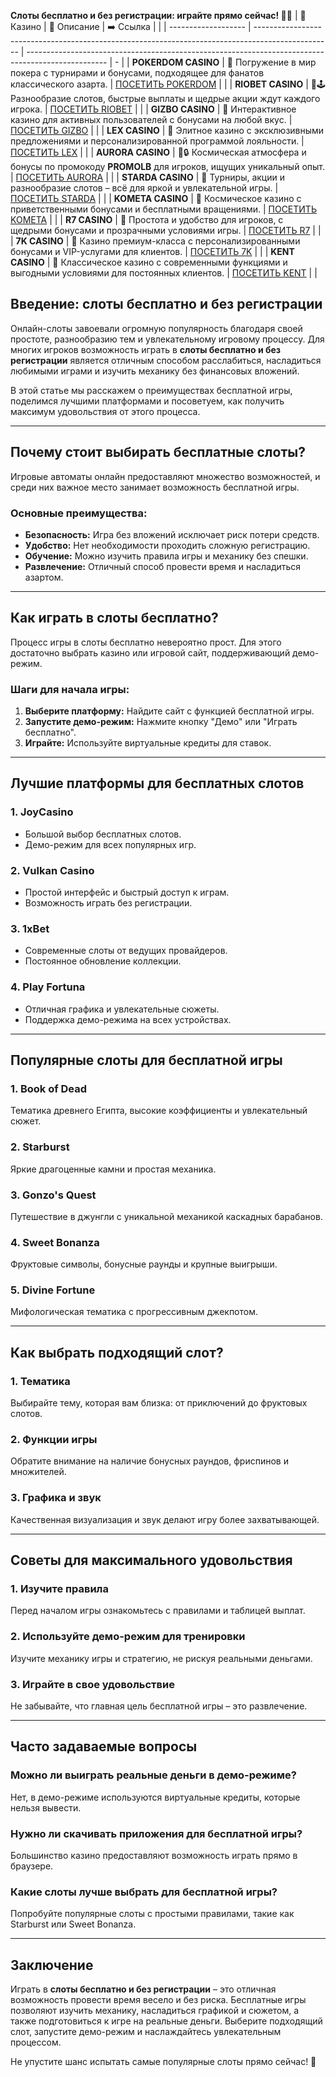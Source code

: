 **Слоты бесплатно и без регистрации: играйте прямо сейчас! 🎰✨**
| 🎰 Казино           | 📜 Описание                                                                                       | ➡️ Ссылка                                                                                          |   |
| ------------------- | ------------------------------------------------------------------------------------------------- | -------------------------------------------------------------------------------------------------- | - |
| **POKERDOM CASINO** | 🎲 Погружение в мир покера с турнирами и бонусами, подходящее для фанатов классического азарта.   | [ПОСЕТИТЬ POKERDOM](https://brandplay.link/FwVc4f)                                                 |   |
| **RIOBET CASINO**   | 🌟🕹️ Разнообразие слотов, быстрые выплаты и щедрые акции ждут каждого игрока.                    | [ПОСЕТИТЬ RIOBET](https://brandplay.link/TnjsxFvH)                                                 |   |
| **GIZBO CASINO**    | 🚀 Интерактивное казино для активных пользователей с бонусами на любой вкус.                      | [ПОСЕТИТЬ GIZBO](https://brandplay.link/rvzLrVLp)                                                  |   |
| **LEX CASINO**      | 🎰 Элитное казино с эксклюзивными предложениями и персонализированной программой лояльности.      | [ПОСЕТИТЬ LEX](https://brandplay.link/VMqNXPFs)                                                    |   |
| **AURORA CASINO**   | 🌌🔒 Космическая атмосфера и бонусы по промокоду **PROMOLB** для игроков, ищущих уникальный опыт. | [ПОСЕТИТЬ AURORA](https://10trafic-stat2.com/click/668546556bcc6313411604bc/6766/13031/subaccount) |   |
| **STARDA CASINO**   | 🌠 Турниры, акции и разнообразие слотов – всё для яркой и увлекательной игры.                     | [ПОСЕТИТЬ STARDA](https://brandplay.link/HDcDrxLk)                                                 |   |
| **KOMETA CASINO**   | 💫 Космическое казино с приветственными бонусами и бесплатными вращениями.                        | [ПОСЕТИТЬ KOMETA](https://brandplay.link/jHzFFYGv)                                                 |   |
| **R7 CASINO**       | 🎯 Простота и удобство для игроков, с щедрыми бонусами и прозрачными условиями игры.              | [ПОСЕТИТЬ R7](https://brandplay.link/dByFXP7h)                                                     |   |
| **7K CASINO**       | 💎 Казино премиум-класса с персонализированными бонусами и VIP-услугами для клиентов.             | [ПОСЕТИТЬ 7K](https://brandplay.link/dd46bNgD)                                                     |   |
| **KENT CASINO**     | 🎲 Классическое казино с современными функциями и выгодными условиями для постоянных клиентов.    | [ПОСЕТИТЬ KENT](https://brandplay.link/XRH1g6Vb)                                                   |   |
## Введение: слоты бесплатно и без регистрации

Онлайн-слоты завоевали огромную популярность благодаря своей простоте, разнообразию тем и увлекательному игровому процессу. Для многих игроков возможность играть в **слоты бесплатно и без регистрации** является отличным способом расслабиться, насладиться любимыми играми и изучить механику без финансовых вложений.

В этой статье мы расскажем о преимуществах бесплатной игры, поделимся лучшими платформами и посоветуем, как получить максимум удовольствия от этого процесса.

***

## Почему стоит выбирать бесплатные слоты?

Игровые автоматы онлайн предоставляют множество возможностей, и среди них важное место занимает возможность бесплатной игры.

### Основные преимущества:

* **Безопасность:** Игра без вложений исключает риск потери средств.
* **Удобство:** Нет необходимости проходить сложную регистрацию.
* **Обучение:** Можно изучить правила игры и механику без спешки.
* **Развлечение:** Отличный способ провести время и насладиться азартом.

***

## Как играть в слоты бесплатно?

Процесс игры в слоты бесплатно невероятно прост. Для этого достаточно выбрать казино или игровой сайт, поддерживающий демо-режим.

### Шаги для начала игры:

1. **Выберите платформу:** Найдите сайт с функцией бесплатной игры.
2. **Запустите демо-режим:** Нажмите кнопку "Демо" или "Играть бесплатно".
3. **Играйте:** Используйте виртуальные кредиты для ставок.

***

## Лучшие платформы для бесплатных слотов

### **1. JoyCasino**

* Большой выбор бесплатных слотов.
* Демо-режим для всех популярных игр.

### **2. Vulkan Casino**

* Простой интерфейс и быстрый доступ к играм.
* Возможность играть без регистрации.

### **3. 1xBet**

* Современные слоты от ведущих провайдеров.
* Постоянное обновление коллекции.

### **4. Play Fortuna**

* Отличная графика и увлекательные сюжеты.
* Поддержка демо-режима на всех устройствах.

***

## Популярные слоты для бесплатной игры

### **1. Book of Dead**

Тематика древнего Египта, высокие коэффициенты и увлекательный сюжет.

### **2. Starburst**

Яркие драгоценные камни и простая механика.

### **3. Gonzo's Quest**

Путешествие в джунгли с уникальной механикой каскадных барабанов.

### **4. Sweet Bonanza**

Фруктовые символы, бонусные раунды и крупные выигрыши.

### **5. Divine Fortune**

Мифологическая тематика с прогрессивным джекпотом.

***

## Как выбрать подходящий слот?

### **1. Тематика**

Выбирайте тему, которая вам близка: от приключений до фруктовых слотов.

### **2. Функции игры**

Обратите внимание на наличие бонусных раундов, фриспинов и множителей.

### **3. Графика и звук**

Качественная визуализация и звук делают игру более захватывающей.

***

## Советы для максимального удовольствия

### **1. Изучите правила**

Перед началом игры ознакомьтесь с правилами и таблицей выплат.

### **2. Используйте демо-режим для тренировки**

Изучите механику игры и стратегию, не рискуя реальными деньгами.

### **3. Играйте в свое удовольствие**

Не забывайте, что главная цель бесплатной игры – это развлечение.

***

## Часто задаваемые вопросы

### **Можно ли выиграть реальные деньги в демо-режиме?**

Нет, в демо-режиме используются виртуальные кредиты, которые нельзя вывести.

### **Нужно ли скачивать приложения для бесплатной игры?**

Большинство казино предоставляют возможность играть прямо в браузере.

### **Какие слоты лучше выбрать для бесплатной игры?**

Попробуйте популярные слоты с простыми правилами, такие как Starburst или Sweet Bonanza.

***

## Заключение

Играть в **слоты бесплатно и без регистрации** – это отличная возможность провести время весело и без риска. Бесплатные игры позволяют изучить механику, насладиться графикой и сюжетом, а также подготовиться к игре на реальные деньги. Выберите подходящий слот, запустите демо-режим и наслаждайтесь увлекательным процессом.

Не упустите шанс испытать самые популярные слоты прямо сейчас! 🎰
